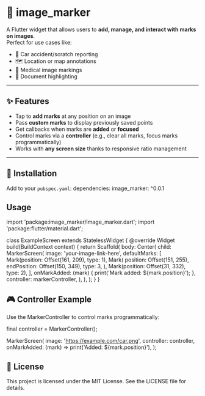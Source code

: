 # 📍 image_marker

A Flutter widget that allows users to **add, manage, and interact with marks on images**.  
Perfect for use cases like:

- 🚗 Car accident/scratch reporting
- 🗺 Location or map annotations
- 🏥 Medical image markings
- 📑 Document highlighting

---

## ✨ Features

- Tap to **add marks** at any position on an image
- Pass **custom marks** to display previously saved points
- Get callbacks when marks are **added** or **focused**
- Control marks via a **controller** (e.g., clear all marks, focus marks programmatically)
- Works with **any screen size** thanks to responsive ratio management

---

## 🚀 Installation

Add to your `pubspec.yaml`:
dependencies:
image_marker: ^0.0.1

## Usage
 
import 'package:image_marker/image_marker.dart';
import 'package:flutter/material.dart';

class ExampleScreen extends StatelessWidget {
  @override
  Widget build(BuildContext context) {
    return Scaffold(
      body: Center(
        child: MarkerScreen(
          image: 'your-image-link-here',
          defaultMarks: [
            Mark(position: Offset(161, 209), type: 1),
            Mark(
              position: Offset(151, 255),
              endPosition: Offset(150, 349),
              type: 3,
            ),
            Mark(position: Offset(31, 332), type: 2),
          ],
          onMarkAdded: (mark) {
            print('Mark added: ${mark.position}');
          },
          controller: markerController,
        ),
      ),
    );
  }
}

## 🎮 Controller Example

Use the MarkerController to control marks programmatically:

final controller = MarkerController();

MarkerScreen(
  image: 'https://example.com/car.png',
  controller: controller,
  onMarkAdded: (mark) => print('Added: ${mark.position}'),
);

## 📄 License

This project is licensed under the MIT License. See the LICENSE
file for details.